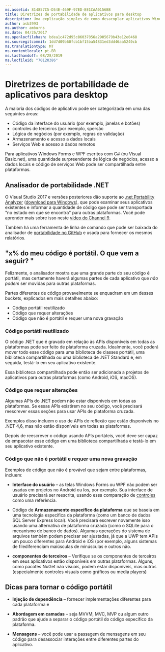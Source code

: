 ```yaml
---
ms.assetid: 814857C5-D54E-469F-97ED-EE1CAA0156BB
title: Diretrizes de portabilidade de aplicativos para desktop
description: Uma explicação simples de como desacoplar aplicativos Windows Forms ou WPF existentes para criar aplicativos de plataforma cruzada para serem executados no macOS, iOS, Android, bem como UWP/Windows 10.
author: asb3993
ms.author: amburns
ms.date: 04/26/2017
ms.openlocfilehash: bdea1c472d95c86037056a2905679b43e12e0468
ms.sourcegitcommit: 1dd7d09b60fcb1bf15ba54831ed3dd46aa5240cb
ms.translationtype: MT
ms.contentlocale: pt-BR
ms.lasthandoff: 08/28/2019
ms.locfileid: "70120386"
---
```

# <a name="desktop-app-porting-guidance"></a>Diretrizes de portabilidade de aplicativos para desktop

A maioria dos códigos de aplicativo pode ser categorizada em uma das seguintes áreas:

- Código da interface do usuário (por exemplo, janelas e botões)
- controles de terceiros (por exemplo, spersão
- Lógica de negócios (por exemplo, regras de validação)
- Armazenamento e acesso a dados locais
- Serviços Web e acesso a dados remotos

Para aplicativos Windows Forms e WPF escritos com C# (ou Visual Basic.net), uma quantidade surpreendente de lógica de negócios, acesso a dados locais e código de serviços Web pode ser compartilhada entre plataformas.

## <a name="net-portability-analyzer"></a>Analisador de portabilidade .NET

O Visual Studio 2017 e versões posteriores dão suporte ao [.net Portability Analyzer](https://docs.microsoft.com/dotnet/articles/standard/portability-analyzer) ([download para Windows](https://marketplace.visualstudio.com/items?itemName=ConnieYau.NETPortabilityAnalyzer)), que pode examinar seus aplicativos existentes e informar a quantidade de código que pode ser transportada "no estado em que se encontra" para outras plataformas. Você pode aprender mais sobre isso neste [vídeo do Channel 9](https://channel9.msdn.com/Blogs/Seth-Juarez/A-Brief-Look-at-the-NET-Portability-Analyzer).

Também há uma ferramenta de linha de comando que pode ser baixada do analisador de [portabilidade no GitHub](https://github.com/Microsoft/dotnet-apiport) e usada para fornecer os mesmos relatórios.

## <a name="x-of-my-code-is-portable-what-next"></a>"x% do meu código é portátil. O que vem a seguir? "

Felizmente, o analisador mostra que uma grande parte do seu código é portátil, mas certamente haverá algumas partes de cada aplicativo que _não podem_ ser movidas para outras plataformas.

Partes diferentes de código provavelmente se enquadram em um desses buckets, explicados em mais detalhes abaixo:

- Código portátil reutilizado
- Código que requer alterações
- Código que não é portátil e requer uma nova gravação

### <a name="re-useable-portable-code"></a>Código portátil reutilizado

O código .NET que é gravado em relação às APIs disponíveis em todas as plataformas pode ser feito de plataforma cruzada. Idealmente, você poderá mover todo esse código para uma biblioteca de classes portátil, uma biblioteca compartilhada ou uma biblioteca de .NET Standard e, em seguida, testá-lo em seu aplicativo existente.

Essa biblioteca compartilhada pode então ser adicionada a projetos de aplicativos para outras plataformas (como Android, iOS, macOS).

### <a name="code-that-requires-changes"></a>Código que requer alterações

Algumas APIs do .NET podem não estar disponíveis em todas as plataformas. Se essas APIs existirem no seu código, você precisará reescrever essas seções para usar APIs de plataforma cruzada.

Exemplos disso incluem o uso de APIs de reflexão que estão disponíveis no .NET 4,6, mas não estão disponíveis em todas as plataformas.

Depois de reescrever o código usando APIs portáteis, você deve ser capaz de empacotar esse código em uma biblioteca compartilhada e testá-lo em seu aplicativo existente.

### <a name="code-that-isnt-portable-and-requires-a-re-write"></a>Código que não é portátil e requer uma nova gravação

Exemplos de código que não é provável que sejam entre plataformas, incluem:

- **Interface do usuário** – as telas Windows Forms ou WPF não podem ser usadas em projetos no Android ou Ios, por exemplo. Sua interface de usuário precisará ser reescrita, usando essa comparação de [controles](~/cross-platform/desktop/controls/index.md) como uma referência.

- Código de **Armazenamento específico da plataforma** que se baseia em uma tecnologia específica da plataforma (como um banco de dados SQL Server Express local). Você precisará escrever novamente isso usando uma alternativa de plataforma cruzada (como o SQLite para o mecanismo de banco de dados).
Algumas operações do sistema de arquivos também podem precisar ser ajustadas, já que a UWP tem APIs um pouco diferentes para Android e iOS (por exemplo, alguns sistemas de filediferenciam maiúsculas de minúsculas e outros não.

- **componentes de terceiros** – Verifique se os componentes de terceiros em seus aplicativos estão disponíveis em outras plataformas. Alguns, como pacotes NuGet não visuais, podem estar disponíveis, mas outros (especialmente controles visuais como gráficos ou media players)

## <a name="tips-for-making-code-portable"></a>Dicas para tornar o código portátil

- **Injeção de dependência** – fornecer implementações diferentes para cada plataforma e

- **Abordagem em camadas** – seja MVVM, MVC, MVP ou algum outro padrão que ajude a separar o código portátil do código específico da plataforma.

- **Mensagens** – você pode usar a passagem de mensagens em seu código para desassociar interações entre diferentes partes do aplicativo.

